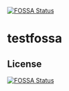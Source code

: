 [![FOSSA Status](https://app.fossa.com/api/projects/git%2Bgithub.com%2Foneaboveallms%2Ftestfossa.svg?type=shield)](https://app.fossa.com/projects/git%2Bgithub.com%2Foneaboveallms%2Ftestfossa?ref=badge_shield)

# testfossa

## License
[![FOSSA Status](https://app.fossa.com/api/projects/git%2Bgithub.com%2Foneaboveallms%2Ftestfossa.svg?type=large)](https://app.fossa.com/projects/git%2Bgithub.com%2Foneaboveallms%2Ftestfossa?ref=badge_large)